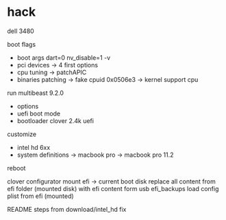 # hack
dell 3480

boot flags
- boot args dart=0 nv_disable=1 -v
- pci devices -> 4 first options
- cpu tuning -> patchAPIC
- binaries patching -> fake cpuid 0x0506e3 -> kernel support cpu

run multibeast 9.2.0
- options
- uefi boot mode
- bootloader clover 2.4k uefi

customize
- intel hd 6xx
- system definitions -> macbook pro -> macbook pro 11.2

reboot

clover configurator
mount efi -> current boot disk
replace all content from efi folder (mounted disk) with efi content form usb efi_backups
load config plist from efi (mounted)

README steps from download/intel_hd fix
